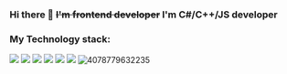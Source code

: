 ### Hi there 👋 ~~I'm frontend developer~~ I'm C#/C++/JS developer

### My Technology stack:

<img src="https://img.shields.io/badge/++-black ?style=for-the-badge&logo=C&logoColor=gray"/> <img src="https://img.shields.io/badge/sharp-gray ?style=for-the-badge&logo=C#&logoColor=gray"/> <img src="https://img.shields.io/badge/Python-black?style=for-the-badge&logo=Python&logoColor=gray"/> <img src="https://img.shields.io/badge/JS-gray?style=for-the-badge&logo=javascript&logoColor=black"/> <img src="https://img.shields.io/badge/HTML5-black?style=for-the-badge&logo=HTML5&logoColor=gray"/> <img src="https://img.shields.io/badge/CSS 3-gray?style=for-the-badge&logo=CSS3&logoColor=black"/>
![4078779632235](https://user-images.githubusercontent.com/86181396/230724150-c85bcbe4-1fdc-4eba-a6a4-4847abbcca89.gif)
